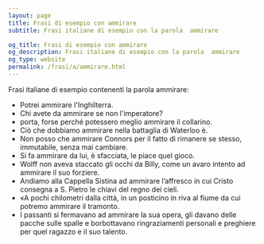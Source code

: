 ```yaml
---
layout: page
title: Frasi di esempio con ammirare 
subtitle: Frasi italiane di esempio con la parola  ammirare

og_title: Frasi di esempio con ammirare 
og_description: Frasi italiane di esempio con la parola  ammirare
og_type: website
permalink: /frasi/a/ammirare.html
---
```


Frasi italiane di esempio contenenti la parola ammirare:


- Potrei ammirare l'Inghilterra.
- Chi avete da ammirare se non l'imperatore?
- porta, forse perché potessero meglio ammirare il collarino.
- Ciò che dobbiamo ammirare nella battaglia di Waterloo è.
- Non posso che ammirare Connors per il fatto di rimanere se stesso, immutabile, senza mai cambiare.
- Si fa ammirare da lui, è sfacciata, le piace quel gioco.
- Wolff non aveva staccato gli occhi da Billy, come un avaro intento ad ammirare il suo forziere.
- Andiamo alla Cappella Sistina ad ammirare l’affresco in cui Cristo consegna a S. Pietro le chiavi del regno dei cieli.
- «A pochi chilometri dalla città, in un posticino in riva al fiume da cui potremo ammirare il tramonto.
- I passanti si fermavano ad ammirare la sua opera, gli davano delle pacche sulle spalle e borbottavano ringraziamenti personali e preghiere per quel ragazzo e il suo talento.
